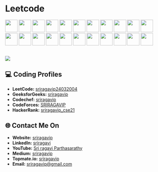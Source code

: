 <!------------------------------------------>
<!-- SECTION:  leetcode badge-->

# Leetcode


<img src="https://assets.leetcode.com/static_assets/marketing/2024-50.gif" width="40px"></img>
<img src="https://assets.leetcode.com/static_assets/marketing/2023.gif" width="40px"></img>
<img src="https://assets.leetcode.com/static_assets/marketing/2023-50.gif" width="40px"></img>
<img src="https://assets.leetcode.com/static_assets/marketing/2023-100.gif" width="40px"></img>
<img src="https://leetcode.com/static/images/badges/2022/gif/2022-annual-100.gif" width="40px"></img>
<img src="https://assets.leetcode.com/static_assets/others/LeetCode_75.gif" width="40px"></img>
<img src="https://assets.leetcode.com/static_assets/others/SQLI.gif" width="40px"></img>
<img src="https://assets.leetcode.com/static_assets/others/%E7%BC%96%E7%A8%8B%E8%83%BD%E5%8A%9B_%E5%85%A5%E9%97%A8.gif" width="40px"></img>
<img src="https://leetcode.com/static/images/badges/2024/gif/2024-01.gif" width="40px"></img>
<img src="https://leetcode.com/static/images/badges/2024/gif/2024-02.gif" width="40px"></img>
<img src="https://leetcode.com/static/images/badges/2023/gif/2023-01.gif" width="40px"></img>
<img src="https://leetcode.com/static/images/badges/2023/gif/2023-02.gif" width="40px"></img>
<img src="https://leetcode.com/static/images/badges/2023/gif/2023-03.gif" width="40px"></img>
<img src="https://leetcode.com/static/images/badges/2023/gif/2023-04.gif" width="40px"></img>
<img src="https://leetcode.com/static/images/badges/2023/gif/2023-05.gif" width="40px"></img>
<img src="https://leetcode.com/static/images/badges/2023/gif/2023-06.gif" width="40px"></img>
<img src="https://leetcode.com/static/images/badges/2023/gif/2023-07.gif" width="40px"></img>
<img src="https://leetcode.com/static/images/badges/2023/gif/2023-09.gif" width="40px"></img>
<img src="https://leetcode.com/static/images/badges/2023/gif/2023-08.gif" width="40px"></img>
<img src="https://leetcode.com/static/images/badges/2023/gif/2023-10.gif" width="40px"></img>
<img src="https://leetcode.com/static/images/badges/2023/gif/2023-11.gif" width="40px"></img>
<img src="https://leetcode.com/static/images/badges/2023/gif/2023-12.gif" width="40px"></img>

<br>
<a href="https://leetcode.com/sriragavip24032004/">
    <img src="https://leetcard.jacoblin.cool/sriragavip24032004?theme=dark&font=Goldman&ext=activityy"></img>
<a>

<!------------------------------------------>

<!------------------------------------------>
<!-- SECTION: Contact me -->

## 💻 Coding Profiles

- **LeetCode:** [sriragavip24032004](https://leetcode.com/sriragavip24032004/)
- **GeeksforGeeks:** [sriragavip](https://auth.geeksforgeeks.org/user/sriragavip/?utm_source=geeksforgeeks&utm_medium=my_profile&utm_campaign=auth_user)
- **Codechef:** [sriragavip](https://www.codechef.com/users/sriragavip)
- **CodeForces:** [SRIRAGAVIP](https://codeforces.com/profile/SRIRAGAVI)
- **HackerRank:** [sriragavip_cse21](https://www.hackerrank.com/profile/sriragavip_cse21)



## 🌐 Contact Me On

- **Website:** [sriragavip](https://x28hh4-5173.csb.app/)
- **LinkedIn:** [sriragavi](https://www.linkedin.com/in/sriragavi/)
- **YouTube:** [Sri ragavi Parthasarathy](https://www.youtube.com/channel/UC9OSLqax5pH_1bRUOyTsEJA)
- **Medium:** [sriragavip](https://medium.com/@sriragavip)
- **Topmate.io:** [sriragavip](https://topmate.io/sriragavip)
- **Email:** <a href="mailto:sriragavip@gmail.com">sriragavip@gmail.com</a>

<!--

-->
